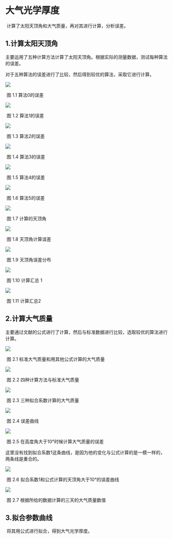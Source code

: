 # 大气光学厚度
​	计算了太阳天顶角和大气质量，再对其进行计算，分析误差。

## 1.计算太阳天顶角

​	主要运用了五种计算方法计算了太阳天顶角。根据实际的测量数据，测试每种算法的误差。

对于五种算法的误差进行了比较，然后得到较优的算法，采取它进行计算。

![](D:\ys_matlab\SunPosition\img\huang.bmp)

​										图 1.1  算法0的误差

![](D:\ys_matlab\SunPosition\img\第一种算法.bmp)

​										图 1.2  算法1的误差

![](D:\ys_matlab\SunPosition\img\第二种算法.bmp)

​										图 1.3  算法2的误差

![](D:\ys_matlab\SunPosition\img\第三种算法.bmp)

​										图 1.4  算法3的误差

![](D:\ys_matlab\SunPosition\img\第四种算法.bmp)

​										图 1.5  算法4的误差

![](D:\ys_matlab\SunPosition\img\第五种算法.bmp)

​										图 1.6  算法5的误差

![](D:\ys_matlab\SunPosition\img\算法5_8月7日角度值.bmp)

​										图 1.7  计算的天顶角

![](D:\ys_matlab\SunPosition\img\算法5_8月7日误差散点.bmp)

​											图 1.8  天顶角计算误差

![](D:\ys_matlab\SunPosition\img\算法5_8月7日分布图.bmp)

​										图 1.9  天顶角误差分布

![](D:\ys_matlab\SunPosition\img\算法1~算法4.bmp)

​											图 1.10  计算汇总 1

![](D:\ys_matlab\SunPosition\img\算法0和算法5.bmp)

​											图 1.11  计算汇总2





## 2.计算大气质量

​	主要通过文献的公式进行了计算，然后与标准数据进行比较，选取较优的算法进行计算。

![](D:\ys_matlab\SunPosition\img\几种方法计算的大气质量.bmp)

​							      图 2.1  标准大气质量和用其他公式计算的大气质量

![](D:\ys_matlab\SunPosition\img\几种方法计算的大气质量.bmp)

​									图 2.2  四种计算方法与标准大气质量

![](D:\ys_matlab\SunPosition\img\三种计算方法计算的值.bmp)

​									图 2.3  三种拟合系数计算的大气质量

![](D:\ys_matlab\SunPosition\img\几种方法计算的大气质量的误差值.bmp)

​											图 2.4  误差曲线

![](D:\ys_matlab\SunPosition\img\高度角大于10°的大气质量误差.bmp)

​							图 2.5  在高度角大于10°时候计算大气质量的误差

​	这里没有找到拟合系数1这条曲线，是因为他的变化与公式计算的是一模一样的，两条线是重合的。

![](D:\ys_matlab\SunPosition\img\找拟合系数1这条线.bmp)

​						图 2.6  拟合系数1和公式计算的天顶角大于10°的误差曲线

![](D:\ys_matlab\SunPosition\img\8月6号到8号计算的大气质量值.bmp)

​       							图 2.7  根据所给的数据计算的三天的大气质量数值

## 3.拟合参数曲线

​	将其用公式进行拟合，得到大气光学厚度。